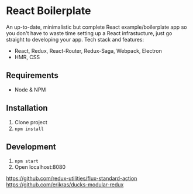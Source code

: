 # React Boilerplate

An up-to-date, minimalistic but complete React example/boilerplate app so you don't have to waste time setting up a React infrastucture, just go straight to developing your app. Tech stack and features:

- React, Redux, React-Router, Redux-Saga, Webpack, Electron
- HMR, CSS

## Requirements

- Node & NPM

## Installation

1. Clone project
2. `npm install`

## Development

1. `npm start`
2. Open localhost:8080


https://github.com/redux-utilities/flux-standard-action
https://github.com/erikras/ducks-modular-redux